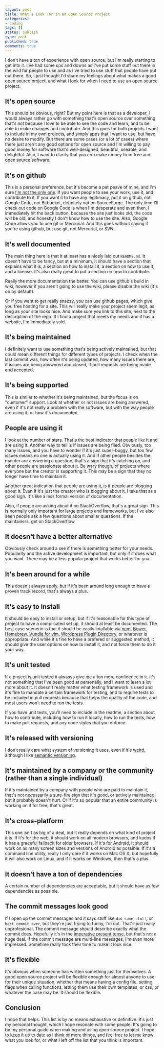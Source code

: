 ```yaml
---
layout: post
title: What I Look For in an Open Source Project
categories:
- coding
tags: []
status: publish
type: post
published: true
comments: true
---
```


I don't have a ton of experience with open source, but I'm really starting to get into it. I've had some ups and downs as I've put some stuff out there in the wild for people to use and as I've tried to use stuff that people have put out there. So, I just thought I'd share my feelings about what makes a good open source project, and what I look for when I need to use an open source project.


## It's open source

This should be obvious, right? But my point here is that as a developer, I would always rather go with something that's open source over something that's not because I love to be able to see the code and learn, and to be able to make changes and contribute. And this goes for both projects I want to include in my own projects, and simply apps that I want to use, but have no desire to modify. But there are some cases (or a lot of cases) where there just aren't any good options for open source and I'm willing to pay good money for software that's well-designed, beautiful, useable, and delightful. Also, I want to clarify that you *can* make money from free and open source software.

## It's on github

This is a personal preference, but it's become a pet peave of mine, and I'm sure [I'm not the only one](https://twitter.com/_eric_castro/status/525768277662781440). If you want people to see your work, use it, and contribute to it. If you want it to have any legitimacy, put it on github, not Google Code, not Bitbucket, definitely not on SourceForge. The only time I'll check out code on Google Code is when I'm desperate and even then, I immediately hit the back button, because the site just looks old, the code will be old, and honestly I don't know how to use the site. Also, Google Code allows you to use git or Mercurial. And this goes without saying if you're using github, but use git, not Mercurial, or SVN.

## It's well documented

The main thing here is that it at least has a nicely laid out `README.md`. It doesn't have to be fancy, but at a minimum, it should have a section that explains what it is, a section on how to install it, a section on how to use it, and a license. It's also really great to put a section on how to contribute.

Really the more documentation the better. You can use github's build in wiki, however if you aren't going to use the wiki, please disable the wiki (it's on by default).

Or if you want to get really snazzy, you can use github pages, which give you free hosting for a site. This will really make your project seem legit, as long as your site looks nice. And make sure you link to this site, next to the description of the repo. If I find a project that meets my needs and it has a website, I'm immediately sold.

## It's being maintained

I definitely want to use something that's being actively maintained, but that could mean different things for different types of projects. I check when the last commit was, how often it's being updated, how many issues there are, if issues are being answered and closed, if pull requests are being made and accepted.

## It's being supported

This is similar to whether it's being maintained, but the focus is on "customer" support. Look at whether or not issues are being answered, even if it's not really a problem with the software, but with the way people are using it, or how it's documented.

## People are using it

I look at the number of stars. That's the best indicator that people like it and are using it. Another way to tell is if issues are being filed. Obviously, too many issues, and you have to wonder if it's just super-buggy, but too few issues means no one is actually using it. And if other people besides the mainter are answering a question, that's a sign that it's catching on, and other people are passionate about it. Be wary though, of projects where everyone but the creator is supporting it. This may be a sign that they no longer have time to maintain it.

Another great indication that people are using it, is if people are blogging about it. Even if it's just the creator who is blogging about it, I take that as a good sign. It's like a less formal version of documentation.

Also, if people are asking about it on StackOverflow, that's a great sign. This is normally only important for large projects and frameworks, but I've also seen people ask a few questions about smaller questions. If the maintainers, get on StackOverflow

## It doesn't have a better alternative

Obviously check around a see if there is something better for your needs. Popularity and the active development is important, but only if it does what you want. There may be a less popular project that works better for you.

## It's been around for a while

This doesn't always apply, but if it's been around long enough to have a proven track record, that's always a plus.

## It's easy to install

It should be easy to install or setup, but if it's reasonable for this type of project to have a complicated set up, it should at least be documented. The best case scenerio is that it should be easily intallable via [npm](https://www.npmjs.com/), [Bower](http://bower.io/), [Homebrew](http://brew.sh/), [Vundle for vim](https://github.com/gmarik/Vundle.vim), [Wordpress Plugin Directory](https://wordpress.org/plugins/), or whatever is appropriate. And while it's fine to have a prefered or suggested method, it should give the user options on how to install it, and not force them to do it your way.

## It's unit tested

If a project is unit tested it alwasys give me a ton more confidence in it. It's not something that I've been good at personally, and I want to learn a lot more about it. It doesn't really matter what testing framework is used and it's fine to mandate a certain framework for testing, and to require tests to be included in pull requests because that helps the quality of the code, and most users won't need to run the tests.

If you have unit tests, you'll need to include in the readme, a section about how to contribute, including how to run it locally, how to run the tests, how to make pull requests, and any code styles that you enforce.

## It's released with versioning

I don't really care what system of versioning it uses, even if it's [weird](http://sentimentalversioning.org/), although I like [semantic versioning](http://semver.org/).

## It's maintained by a company or the community (rather than a single individual)

If it's maintained by a company with people who are paid to maintain it, that's not necessarily a sure-fire sign that it's good, or actively maintained, but it probably doesn't hurt. Or if it's so popular that an entire community is working on it for free, that's great.

## It's cross-platform

This one isn't as big of a deal, but it really depends on what kind of project it is. If it's for the web, it should work on all modern browsers, and kudos if it has a graceful fallback for older browsers. If it's for Android, it should work on as many screen sizes and versions of Android as possible. If it's a command line utility, really I only care if it works on Mac OS X, but hopefully it will also work on Linux, and if it works on Windows, then that's a plus.

## It doesn't have a ton of dependencies

A certain number of dependencies are acceptable, but it should have as few dependencies as possible.

## The commit messages look good

If I open up the commit messages and it says stuff like `did some stuff`, or `best commit ever`, but they're just trying to funny, I'm out. That's just really unprofesional. The commit message should describe exactly what the commit does. Hopefully it's in the [imperative present tense](http://stackoverflow.com/questions/3580013/should-i-use-past-or-present-tense-in-git-commit-messages), but that's not a huge deal. If the commit message are multi-line messages, I'm even more impressed. Sometime really took their time to make it look nice.

## It's flexible

It's obvious when someone has written something just for themselves. A good open source project will be flexible enough for almost anyone to use for their unique situation, whether that means having a config file, setting flags when calling functions, letting them use their own templates, or css, or whatever the case may be. It should be flexible.

## Conclusion

I hope that helps. This list is by no means exhaustive or definitive. It's just my personal thought, which I hope resonate with some people. It's going to be my personal guide when making and using open source project. I hope to keep it up to date as I think of more things, and feel free to let me know what you look for, or what I left off the list that you think is important.


